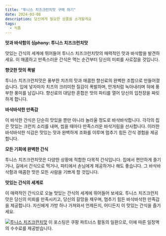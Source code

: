 ```yaml
---
title: "투니스 치즈크런치맛 구매 하기"
date: 2024-03-08
description: 당신에게 필요한 상품을 소개할게요
tags:
  - 식품
---
```

**맛과 바삭함의 싱phony: 투니스 치즈크런치맛**

맛있는 간식의 세계에 뛰어들어 투니스 치즈크런치맛의 매력적인 맛과 바삭함을 발견하세요. 이 매콤하고 만족스러운 간식은 먹는 순간부터 당신의 미뢰를 사로잡을 것입니다.

**향긋한 맛의 폭발**

투니스 치즈크런치맛은 풍부한 치즈의 맛과 매콤한 향신료의 완벽한 조합으로 만들어졌습니다. 입에 넣자마자 치즈의 크리미한 질감이 폭발하며, 안개처럼 녹아내리며 혀에 풍부한 풍미를 남깁니다. 향신료의 대담한 혼합은 맛의 파티를 열어 당신의 입천장을 짜릿하게 합니다.

**바삭바삭한 만족감**

이 바삭한 간식은 단순히 맛있을 뿐만 아니라 놀라울 정도로 바삭바삭합니다. 각각의 칩은 맛있는 크런치 소리를 내며, 씹을 때마다 만족스러운 바삭거림을 선사합니다. 이러한 바삭바삭한 식감은 맛있는 맛과 완벽하게 조화를 이루며 멈추기 힘든 간식 경험을 제공합니다.

**모든 기회에 완벽한 간식**

투니스 치즈크런치맛은 다양한 상황에 적합한 다목적 간식입니다. 집에서 편안하게 즐기거나, 길에서 간식으로 먹거나, 파티에서 손님에게 제공하거나 해도 좋습니다. 그 바삭바삭함과 매콤한 맛은 모든 사람을 기쁘게 할 것입니다.

**맛있는 간식의 세계로**

이 매력적인 간식으로 오늘 맛있는 간식의 세계에 뛰어들어 보세요. 투니스 치즈크런치맛은 당신의 미뢰를 만족시키고, 당신의 갈망을 채우며, 멈추기 힘든 바삭바삭한 만족감을 제공합니다. 자신에게 가방 하나 가져와서 언제든지, 어디든지 이 맛있는 간식을 즐기세요.


[![투니스 치즈크런치맛](https://i.imgur.com/81F7uro.png#center)](https://link.coupang.com/re/AFFSDP?lptag=AF5033054&pageKey=7252364334&itemId=18626012793&vendorItemId=85761391768&traceid=V0-153-2147bd35016c68c3&requestid=20240308205018394263045226&token=31850C%7CMIXED)
이 포스팅은 쿠팡 파트너스 활동의 일환으로, 이에 따른 일정액의 수수료를 제공받습니다.


